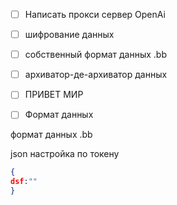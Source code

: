 - [ ] Написать прокси сервер  OpenAi
- [ ] шифрование данных 
- [ ] собственный формат данных .bb 
- [ ] архиватор-де-архиватор данных 
- [ ] ПРИВЕТ МИР 
- [ ] Формат данных  


формат данных .bb

json настройка по токену  

```json 
{ 
dsf:""
}
```
